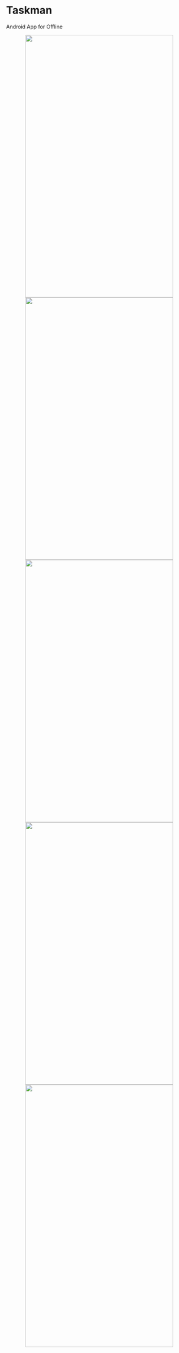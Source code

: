 # Taskman

Android App for Offline

<p align="center">
<img src="https://user-images.githubusercontent.com/57432481/94508050-eba4d280-0232-11eb-9c1b-78f5506f6ea6.png" style="max-width:100%;" width="400" height="711">
<img src="https://user-images.githubusercontent.com/57432481/94508054-ecd5ff80-0232-11eb-8578-e78fc63bcc03.png" style="max-width:100%;" width="400" height="711">
<img src="https://user-images.githubusercontent.com/57432481/94508062-ee9fc300-0232-11eb-8976-cf73aa4d7c38.png" style="max-width:100%;" width="400" height="711">
<img src="https://user-images.githubusercontent.com/57432481/94508068-f19ab380-0232-11eb-838e-c71309aa0b18.png" style="max-width:100%;" width="400" height="711">
<img src="https://user-images.githubusercontent.com/57432481/94508070-f2cbe080-0232-11eb-8ba3-ab6450c57eba.png" style="max-width:100%;" width="400" height="711">
</p>
